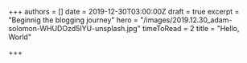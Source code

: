 +++
authors = []
date = 2019-12-30T03:00:00Z
draft = true
excerpt = "Beginnig the blogging journey"
hero = "/images/2019.12.30_adam-solomon-WHUDOzd5IYU-unsplash.jpg"
timeToRead = 2
title = "Hello, World"

+++

